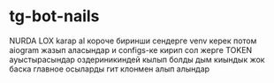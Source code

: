 # tg-bot-nails
NURDA LOX karap al
короче биринши сендерге venv керек 
потом aiogram жазып аласындар
и configs-ке кирип сол жерге TOKEN ауыстырасындар оздериникиндей кылып
болды дым киындык жок баска главное осыларды гит клонмен алып алындар

